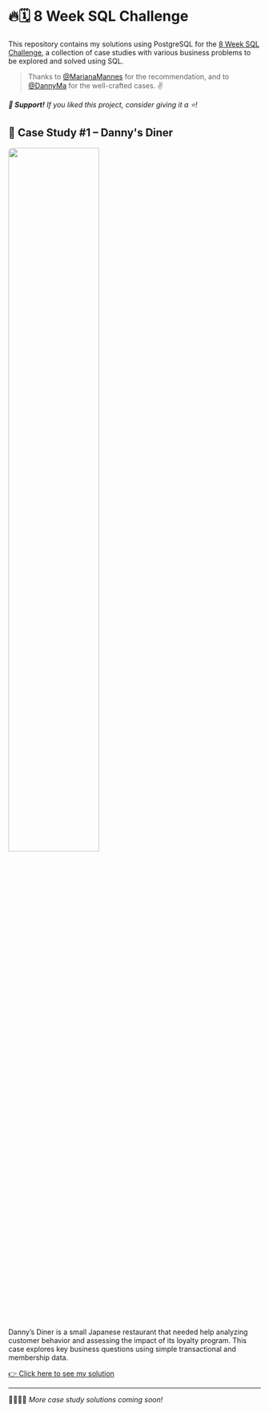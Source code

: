 # 🔥🗓️ 8 Week SQL Challenge
This repository contains my solutions using PostgreSQL for the [8 Week SQL Challenge](https://8weeksqlchallenge.com/), a collection of case studies with various business problems to be explored and solved using SQL.  

> Thanks to [@MarianaMannes](https://github.com/marianamannes) for the recommendation, and to [@DannyMa](https://github.com/datawithdanny) for the well-crafted cases. ✌️

***👏 Support!** If you liked this project, consider giving it a ⭐️!*

## 🍜 Case Study #1 – Danny's Diner
<p align="left"><img src="https://8weeksqlchallenge.com/images/case-study-designs/1.png" width=60% height=60% style="border-radius: 8px">

Danny’s Diner is a small Japanese restaurant that needed help analyzing customer behavior and assessing the impact of its loyalty program. This case explores key business questions using simple transactional and membership data.

[👉 Click here to see my solution](https://github.com/pedropalmier/8-week-sql-challenge/blob/main/Case%20Study%20%231%20-%20Danny's%20Diner/README.md)
***
🏃🏻‍♂️‍➡️ *More case study solutions coming soon!*
